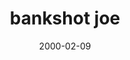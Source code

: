 ---
layout: base.njk
title : 'bankshot joe' 
view_title : 'bankshot joe' 
year : '2000' 
date : '2000-02-09' 
img_file : '/drawing/bankshot.png' 
html_file : 'bankshot' 
next_html : 'pleaseex.html' 
year_order : '150' 
permalink : "title/{{html_file}}.html"
---